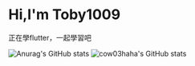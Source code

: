 # Hi,I'm Toby1009
正在學flutter，一起學習吧

![Anurag's GitHub stats](https://github-readme-stats.vercel.app/api?username=Toby1009&show_icons=true&theme=transparent)
![cow03haha's GitHub stats](https://github-readme-stats.vercel.app/api?username=Toby1009&layout=compact&theme=transparent)
